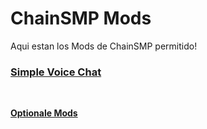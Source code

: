 # ChainSMP Mods
Aqui estan los Mods de ChainSMP permitido!</br>

### [Simple Voice Chat](https://www.curseforge.com/minecraft/mc-mods/simple-voice-chat/download/3732702/file)
</br>

**[Optionale Mods](https://github.com/D1p4k/ChainSMPGuide/blob/main/DE/Forge/ChainSMPOptionalMods.md)**
